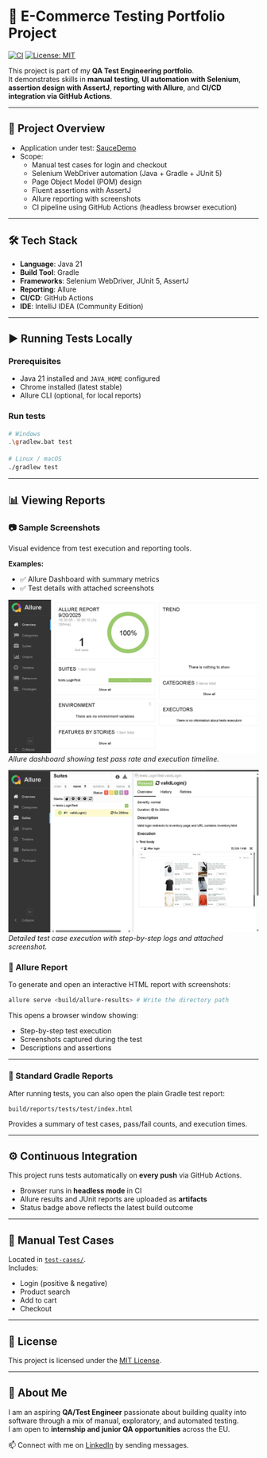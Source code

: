 # 🛒 E-Commerce Testing Portfolio Project

[![CI](https://github.com/ozturkeren/QA-TPs_ecommerce-testing-portfolio/.github/workflows/ci.yml/badge.svg)](https://github.com/ozturkeren/QA-TPs_ecommerce-testing-portfolio/.github/workflows/ci.yml)
[![License: MIT](https://img.shields.io/badge/License-MIT-yellow.svg)](LICENSE)

This project is part of my **QA Test Engineering portfolio**.  
It demonstrates skills in **manual testing**, **UI automation with Selenium**, **assertion design with AssertJ**, **reporting with Allure**, and **CI/CD integration via GitHub Actions**.

---

## 📌 Project Overview
- Application under test: [SauceDemo](https://www.saucedemo.com/)  
- Scope:
  - Manual test cases for login and checkout
  - Selenium WebDriver automation (Java + Gradle + JUnit 5)
  - Page Object Model (POM) design
  - Fluent assertions with AssertJ
  - Allure reporting with screenshots
  - CI pipeline using GitHub Actions (headless browser execution)

---

## 🛠 Tech Stack
- **Language**: Java 21  
- **Build Tool**: Gradle  
- **Frameworks**: Selenium WebDriver, JUnit 5, AssertJ  
- **Reporting**: Allure  
- **CI/CD**: GitHub Actions  
- **IDE**: IntelliJ IDEA (Community Edition)

---

## ▶️ Running Tests Locally

### Prerequisites
- Java 21 installed and `JAVA_HOME` configured  
- Chrome installed (latest stable)  
- Allure CLI (optional, for local reports)

### Run tests
```bash
# Windows
.\gradlew.bat test

# Linux / macOS
./gradlew test
```
---

## 📊 Viewing Reports

### 📷 Sample Screenshots

Visual evidence from test execution and reporting tools.    

**Examples:**  
- ✅ Allure Dashboard with summary metrics  
- ✅ Test details with attached screenshots  

![Allure Dashboard](docs/screenshots/allure-dashboard.jpg)  
*Allure dashboard showing test pass rate and execution timeline.*  

![Test Detail](docs/screenshots/test-detail.jpg)  
*Detailed test case execution with step-by-step logs and attached screenshot.*  

### 🔹 Allure Report
To generate and open an interactive HTML report with screenshots:
```bash
allure serve <build/allure-results> # Write the directory path
```
This opens a browser window showing:
- Step-by-step test execution  
- Screenshots captured during the test  
- Descriptions and assertions  

---

### 🔹 Standard Gradle Reports
After running tests, you can also open the plain Gradle test report:  
```
build/reports/tests/test/index.html
```
Provides a summary of test cases, pass/fail counts, and execution times.

---

## ⚙️ Continuous Integration

This project runs tests automatically on **every push** via GitHub Actions.  
- Browser runs in **headless mode** in CI  
- Allure results and JUnit reports are uploaded as **artifacts**  
- Status badge above reflects the latest build outcome  

---

## 📝 Manual Test Cases

Located in [`test-cases/`](test-cases/).  
Includes:  
- Login (positive & negative)  
- Product search  
- Add to cart  
- Checkout  

---

## 📄 License

This project is licensed under the [MIT License](LICENSE).  

---

## 🙋 About Me

I am an aspiring **QA/Test Engineer** passionate about building quality into software through a mix of manual, exploratory, and automated testing.  
I am open to **internship and junior QA opportunities** across the EU.  
  
📫 Connect with me on [LinkedIn](https://www.linkedin.com/in/ozturk-eren/) by sending messages.

